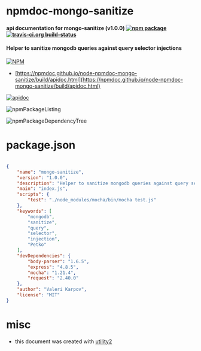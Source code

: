 # npmdoc-mongo-sanitize

#### api documentation for  mongo-sanitize (v1.0.0)  [![npm package](https://img.shields.io/npm/v/npmdoc-mongo-sanitize.svg?style=flat-square)](https://www.npmjs.org/package/npmdoc-mongo-sanitize) [![travis-ci.org build-status](https://api.travis-ci.org/npmdoc/node-npmdoc-mongo-sanitize.svg)](https://travis-ci.org/npmdoc/node-npmdoc-mongo-sanitize)

#### Helper to sanitize mongodb queries against query selector injections

[![NPM](https://nodei.co/npm/mongo-sanitize.png?downloads=true&downloadRank=true&stars=true)](https://www.npmjs.com/package/mongo-sanitize)

- [https://npmdoc.github.io/node-npmdoc-mongo-sanitize/build/apidoc.html](https://npmdoc.github.io/node-npmdoc-mongo-sanitize/build/apidoc.html)

[![apidoc](https://npmdoc.github.io/node-npmdoc-mongo-sanitize/build/screenCapture.buildCi.browser.%252Ftmp%252Fbuild%252Fapidoc.html.png)](https://npmdoc.github.io/node-npmdoc-mongo-sanitize/build/apidoc.html)

![npmPackageListing](https://npmdoc.github.io/node-npmdoc-mongo-sanitize/build/screenCapture.npmPackageListing.svg)

![npmPackageDependencyTree](https://npmdoc.github.io/node-npmdoc-mongo-sanitize/build/screenCapture.npmPackageDependencyTree.svg)



# package.json

```json

{
    "name": "mongo-sanitize",
    "version": "1.0.0",
    "description": "Helper to sanitize mongodb queries against query selector injections",
    "main": "index.js",
    "scripts": {
        "test": "./node_modules/mocha/bin/mocha test.js"
    },
    "keywords": [
        "mongodb",
        "sanitize",
        "query",
        "selector",
        "injection",
        "Petko"
    ],
    "devDependencies": {
        "body-parser": "1.6.5",
        "express": "4.8.5",
        "mocha": "1.21.4",
        "request": "2.40.0"
    },
    "author": "Valeri Karpov",
    "license": "MIT"
}
```



# misc
- this document was created with [utility2](https://github.com/kaizhu256/node-utility2)

